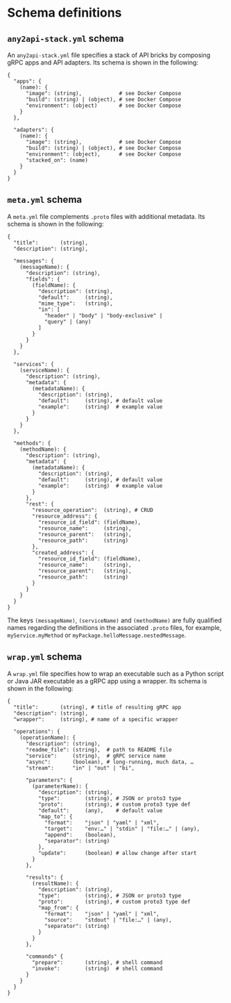 # Schema definitions



## `any2api-stack.yml` schema

An `any2api-stack.yml` file specifies a stack of API bricks by composing gRPC apps and API adapters.
Its schema is shown in the following:

``` plaintext
{
  "apps": {
    (name): {
      "image": (string),            # see Docker Compose
      "build": (string) | (object), # see Docker Compose
      "environment": (object)       # see Docker Compose
    }
  },

  "adapters": {
    (name): {
      "image": (string),            # see Docker Compose
      "build": (string) | (object), # see Docker Compose
      "environment": (object),      # see Docker Compose
      "stacked_on": (name)
    }
  }
}
```



## `meta.yml` schema

A `meta.yml` file complements `.proto` files with additional metadata.
Its schema is shown in the following:

``` plaintext
{
  "title":       (string),
  "description": (string),

  "messages": {
    (messageName): {
      "description": (string),
      "fields": {
        (fieldName): {
          "description": (string),
          "default":     (string),
          "mime_type":   (string),
          "in": [
            "header" | "body" | "body-exclusive" |
            "query" | (any)
          ]
        }
      }
    }
  },

  "services": {
    (serviceName): {
      "description": (string),
      "metadata": {
        (metadataName): {
          "description": (string),
          "default":     (string), # default value
          "example":     (string)  # example value
        }
      }
    }
  },

  "methods": {
    (methodName): {
      "description": (string),
      "metadata": {
        (metadataName): {
          "description": (string),
          "default":     (string), # default value
          "example":     (string)  # example value
        }
      },
      "rest": {
        "resource_operation":  (string), # CRUD
        "resource_address": {
          "resource_id_field": (fieldName),
          "resource_name":     (string),
          "resource_parent":   (string),
          "resource_path":     (string)
        },
        "created_address": {
          "resource_id_field": (fieldName),
          "resource_name":     (string),
          "resource_parent":   (string),
          "resource_path":     (string)
        }
      }
    }
  }
}
```

The keys `(messageName)`, `(serviceName)` and `(methodName)` are fully qualified names regarding the definitions in the associated `.proto` files, for example, `myService.myMethod` or `myPackage.helloMessage.nestedMessage`.



## `wrap.yml` schema

A `wrap.yml` file specifies how to wrap an executable such as a Python script or Java JAR executable as a gRPC app using a wrapper.
Its schema is shown in the following:

``` plaintext
{
  "title":       (string), # title of resulting gRPC app
  "description": (string),
  "wrapper":     (string), # name of a specific wrapper

  "operations": {
    (operationName): {
      "description": (string),
      "readme_file": (string),  # path to README file
      "service":     (string),  # gRPC service name
      "async":       (boolean), # long-running, much data, …
      "stream":      "in" | "out" | "bi",

      "parameters": {
        (parameterName): {
          "description": (string),
          "type":        (string), # JSON or proto3 type
          "proto":       (string), # custom proto3 type def
          "default":     (any),    # default value
          "map_to": {
            "format":    "json" | "yaml" | "xml",
            "target":    "env:…" | "stdin" | "file:…" | (any),
            "append":    (boolean),
            "separator": (string)
          },
          "update":      (boolean) # allow change after start
        }
      },

      "results": {
        (resultName): {
          "description": (string),
          "type":        (string), # JSON or proto3 type
          "proto":       (string), # custom proto3 type def
          "map_from": {
            "format":    "json" | "yaml" | "xml",
            "source":    "stdout" | "file:…" | (any),
            "separator": (string)
          }
        }
      },

      "commands" {
        "prepare":       (string), # shell command
        "invoke":        (string)  # shell command
      }
    }
  }
}
```
